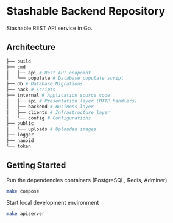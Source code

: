 # Stashable Backend Repository

Stashable REST API service in Go.

## Architecture

```sh
├── build
├── cmd
│   ├── api # Rest API endpoint
│   └── populate # Database populate script
├── db # Database Migrations
├── hack # Scripts
├── internal # Application source code
│   ├── api # Presentation layer (HTTP handlers)
│   ├── backend # Business layer
│   ├── clients # Infrastructure layer
│   └── config # Configurations
├── public
│   └── uploads # Uploaded images
├── logger
├── nanoid
└── token
```

## Getting Started

Run the dependencies containers (PostgreSQL, Redis, Adminer)

```bash
make compose
```

Start local development environment

```bash
make apiserver
```